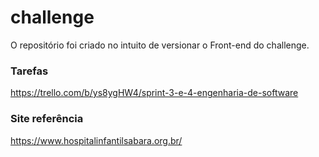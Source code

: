 # challenge
O repositório foi criado no intuito de versionar o Front-end do challenge.

### Tarefas
https://trello.com/b/ys8ygHW4/sprint-3-e-4-engenharia-de-software

### Site referência

https://www.hospitalinfantilsabara.org.br/
